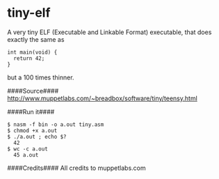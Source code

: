 tiny-elf
========
A very tiny ELF (Executable and Linkable Format) executable, that does exactly the same as
```
int main(void) {
  return 42;
}
```
but a 100 times thinner.

####Source####
http://www.muppetlabs.com/~breadbox/software/tiny/teensy.html

####Run it####
```
$ nasm -f bin -o a.out tiny.asm
$ chmod +x a.out
$ ./a.out ; echo $?
  42
$ wc -c a.out
  45 a.out
```

####Credits####
All credits to muppetlabs.com
